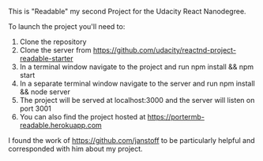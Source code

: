 This is "Readable" my second Project for the Udacity React Nanodegree.

To launch the project you'll need to:
1) Clone the repository
2) Clone the server from https://github.com/udacity/reactnd-project-readable-starter
3) In a terminal window navigate to the project and run npm install && npm start
4) In a separate terminal window navigate to the server and run npm install && node server
5) The project will be served at localhost:3000 and the server will listen on port 3001
6) You can also find the project hosted at https://portermb-readable.herokuapp.com

I found the work of https://github.com/janstoff to be particularly helpful and corresponded with him about my project. 
